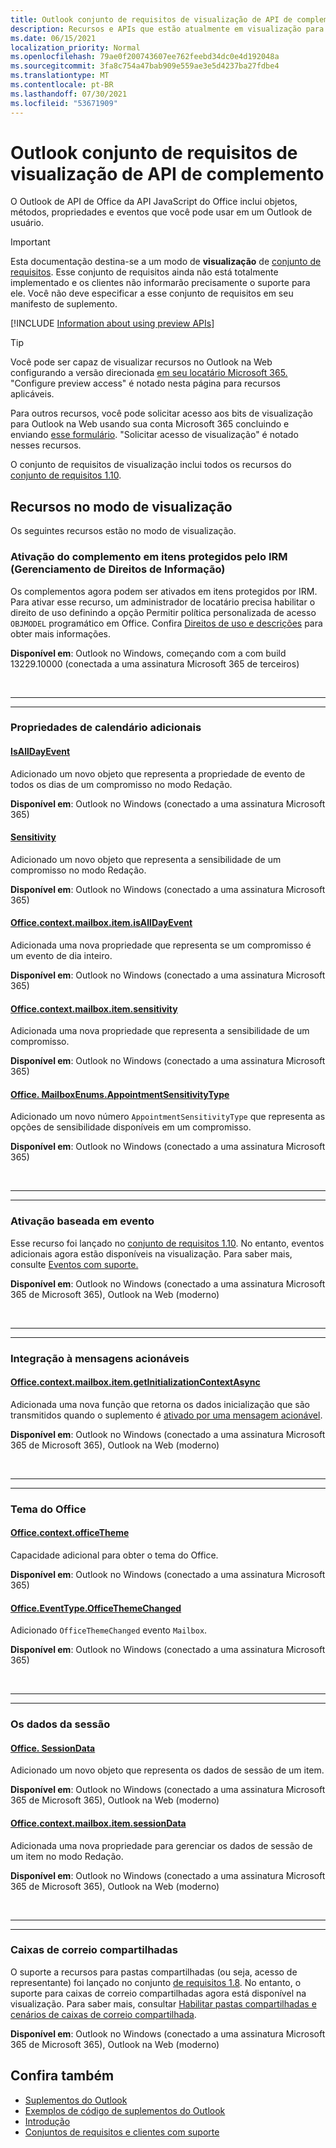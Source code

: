 ```yaml
---
title: Outlook conjunto de requisitos de visualização de API de complemento
description: Recursos e APIs que estão atualmente em visualização para Outlook de complementos.
ms.date: 06/15/2021
localization_priority: Normal
ms.openlocfilehash: 79ae0f200743607ee762feebd34dc0e4d192048a
ms.sourcegitcommit: 3fa8c754a47bab909e559ae3e5d4237ba27fdbe4
ms.translationtype: MT
ms.contentlocale: pt-BR
ms.lasthandoff: 07/30/2021
ms.locfileid: "53671909"
---
```

# <a name="outlook-add-in-api-preview-requirement-set"></a>Outlook conjunto de requisitos de visualização de API de complemento

O Outlook de API de Office da API JavaScript do Office inclui objetos, métodos, propriedades e eventos que você pode usar em um Outlook de usuário.

> [!IMPORTANT]
> Esta documentação destina-se a um modo de **visualização** de [conjunto de requisitos](../../requirement-sets/outlook-api-requirement-sets.md). Esse conjunto de requisitos ainda não está totalmente implementado e os clientes não informarão precisamente o suporte para ele. Você não deve especificar a esse conjunto de requisitos em seu manifesto de suplemento.

[!INCLUDE [Information about using preview APIs](../../../includes/using-preview-apis-host.md)]

> [!TIP]
> Você pode ser capaz de visualizar recursos no Outlook na Web configurando a versão direcionada [em seu locatário Microsoft 365.](/microsoft-365/admin/manage/release-options-in-office-365?view=o365-worldwide&preserve-view=true#set-up-the-release-option-in-the-admin-center) "Configure preview access" é notado nesta página para recursos aplicáveis.
>
> Para outros recursos, você pode solicitar acesso aos bits de visualização para Outlook na Web usando sua conta Microsoft 365 concluindo e enviando [esse formulário](https://aka.ms/OWAPreview). "Solicitar acesso de visualização" é notado nesses recursos.

O conjunto de requisitos de visualização inclui todos os recursos do [conjunto de requisitos 1.10](../requirement-set-1.10/outlook-requirement-set-1.10.md).

## <a name="features-in-preview"></a>Recursos no modo de visualização

Os seguintes recursos estão no modo de visualização.

### <a name="add-in-activation-on-items-protected-by-information-rights-management-irm"></a>Ativação do complemento em itens protegidos pelo IRM (Gerenciamento de Direitos de Informação)

Os complementos agora podem ser ativados em itens protegidos por IRM. Para ativar esse recurso, um administrador de locatário precisa habilitar o direito de uso definindo a opção Permitir política personalizada de acesso `OBJMODEL` programático em  Office. Confira [Direitos de uso e descrições](/azure/information-protection/configure-usage-rights#usage-rights-and-descriptions) para obter mais informações.

**Disponível em**: Outlook no Windows, começando com a com build 13229.10000 (conectada a uma assinatura Microsoft 365 de terceiros)

<br>

---

---

### <a name="additional-calendar-properties"></a>Propriedades de calendário adicionais

#### <a name="isalldayevent"></a>[IsAllDayEvent](/javascript/api/outlook/office.isalldayevent?view=outlook-js-preview&preserve-view=true)

Adicionado um novo objeto que representa a propriedade de evento de todos os dias de um compromisso no modo Redação.

**Disponível em**: Outlook no Windows (conectado a uma assinatura Microsoft 365)

#### <a name="sensitivity"></a>[Sensitivity](/javascript/api/outlook/office.sensitivity?view=outlook-js-preview&preserve-view=true)

Adicionado um novo objeto que representa a sensibilidade de um compromisso no modo Redação.

**Disponível em**: Outlook no Windows (conectado a uma assinatura Microsoft 365)

#### <a name="officecontextmailboxitemisalldayevent"></a>[Office.context.mailbox.item.isAllDayEvent](office.context.mailbox.item.md#properties)

Adicionada uma nova propriedade que representa se um compromisso é um evento de dia inteiro.

**Disponível em**: Outlook no Windows (conectado a uma assinatura Microsoft 365)

#### <a name="officecontextmailboxitemsensitivity"></a>[Office.context.mailbox.item.sensitivity](office.context.mailbox.item.md#properties)

Adicionada uma nova propriedade que representa a sensibilidade de um compromisso.

**Disponível em**: Outlook no Windows (conectado a uma assinatura Microsoft 365)

#### <a name="officemailboxenumsappointmentsensitivitytype"></a>[Office. MailboxEnums.AppointmentSensitivityType](/javascript/api/outlook/office.mailboxenums.appointmentsensitivitytype?view=outlook-js-preview&preserve-view=true)

Adicionado um novo número `AppointmentSensitivityType` que representa as opções de sensibilidade disponíveis em um compromisso.

**Disponível em**: Outlook no Windows (conectado a uma assinatura Microsoft 365)

<br>

---

---

### <a name="event-based-activation"></a>Ativação baseada em evento

Esse recurso foi lançado no [conjunto de requisitos 1.10](../requirement-set-1.10/outlook-requirement-set-1.10.md). No entanto, eventos adicionais agora estão disponíveis na visualização. Para saber mais, consulte [Eventos com suporte.](../../../outlook/autolaunch.md#supported-events)

**Disponível em**: Outlook no Windows (conectado a uma assinatura Microsoft 365 de Microsoft 365), Outlook na Web (moderno)

<br>

---

---

### <a name="integration-with-actionable-messages"></a>Integração à mensagens acionáveis

#### <a name="officecontextmailboxitemgetinitializationcontextasync"></a>[Office.context.mailbox.item.getInitializationContextAsync](office.context.mailbox.item.md#methods)

Adicionada uma nova função que retorna os dados inicialização que são transmitidos quando o suplemento é [ativado por uma mensagem acionável](/outlook/actionable-messages/invoke-add-in-from-actionable-message).

**Disponível em**: Outlook no Windows (conectado a uma assinatura Microsoft 365 de Microsoft 365), Outlook na Web (moderno)

<br>

---

---

### <a name="office-theme"></a>Tema do Office

#### <a name="officecontextofficetheme"></a>[Office.context.officeTheme](/javascript/api/office/office.context#officeTheme)

Capacidade adicional para obter o tema do Office.

**Disponível em**: Outlook no Windows (conectado a uma assinatura Microsoft 365)

#### <a name="officeeventtypeofficethemechanged"></a>[Office.EventType.OfficeThemeChanged](/javascript/api/office/office.eventtype)

Adicionado `OfficeThemeChanged` evento `Mailbox`.

**Disponível em**: Outlook no Windows (conectado a uma assinatura Microsoft 365)

<br>

---

---

### <a name="session-data"></a>Os dados da sessão

#### <a name="officesessiondata"></a>[Office. SessionData](/javascript/api/outlook/office.sessiondata)

Adicionado um novo objeto que representa os dados de sessão de um item.

**Disponível em**: Outlook no Windows (conectado a uma assinatura Microsoft 365 de Microsoft 365), Outlook na Web (moderno)

#### <a name="officecontextmailboxitemsessiondata"></a>[Office.context.mailbox.item.sessionData](office.context.mailbox.item.md#properties)

Adicionada uma nova propriedade para gerenciar os dados de sessão de um item no modo Redação.

**Disponível em**: Outlook no Windows (conectado a uma assinatura Microsoft 365 de Microsoft 365), Outlook na Web (moderno)

<br>

---

---

### <a name="shared-mailboxes"></a>Caixas de correio compartilhadas

O suporte a recursos para pastas compartilhadas (ou seja, acesso de representante) foi lançado no conjunto [de requisitos 1.8](../requirement-set-1.8/outlook-requirement-set-1.8.md). No entanto, o suporte para caixas de correio compartilhadas agora está disponível na visualização. Para saber mais, consultar [Habilitar pastas compartilhadas e cenários de caixas de correio compartilhada](../../../outlook/delegate-access.md).

**Disponível em**: Outlook no Windows (conectado a uma assinatura Microsoft 365 de Microsoft 365), Outlook na Web (moderno)

## <a name="see-also"></a>Confira também

- [Suplementos do Outlook](../../../outlook/outlook-add-ins-overview.md)
- [Exemplos de código de suplementos do Outlook](https://developer.microsoft.com/outlook/gallery/?filterBy=Outlook,Samples,Add-ins)
- [Introdução](../../../quickstarts/outlook-quickstart.md)
- [Conjuntos de requisitos e clientes com suporte](../../requirement-sets/outlook-api-requirement-sets.md)
